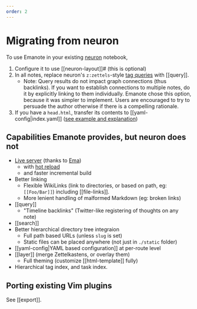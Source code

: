 ```yaml
---
order: 2
---
```


# Migrating from neuron

To use Emanote in your existing [neuron](https://github.com/srid/neuron) notebook,

1. Configure it to use [[neuron-layout]]# (this is optional)
1. In all notes, replace neuron's `z:zettels`-style [tag queries](https://neuron.zettel.page/tag-queries) with [[query]].
    - Note: Query results do not impact graph connections (thus backlinks). If you want to establish connections to multiple notes, do it by explicitly linking to them individually. Emanote chose this option, because it was simpler to implement. Users are encouraged to try to persuade the author otherwise if there is a compelling rationale.
1. If you have a `head.html`, transfer its contents to [[yaml-config|index.yaml]] ([see example and explanation](https://github.com/srid/emanote/discussions/116))

## Capabilities Emanote provides, but neuron does not

- [Live server](https://ema.srid.ca/topics/live-server) (thanks to [Ema](https://ema.srid.ca/))
  - with [hot reload](https://ema.srid.ca/topics/hot-reload)
  - and faster incremental build 
- Better linking
  - Flexible WikiLinks (link to directories, or based on path, eg: `[[Foo/Bar]]`) including [[file-links]].
  - More lenient handling of malformed Markdown (eg: broken links)
- [[query]]
  - "Timeline backlinks" (Twitter-like registering of thoughts on any note)
- [[search]]
- Better hierarchical directory tree integraion
  - Full path based URLs (unless `slug` is set)
  - Static files can be placed anywhere (not just in `./static` folder)
- [[yaml-config|YAML based configuration]] at per-route level
- [[layer]] (merge Zettelkastens, or overlay them)
  - Full theming (customize [[html-template]] fully)
- Hierarchical tag index, and task index.

## Porting existing Vim plugins

See [[export]].

